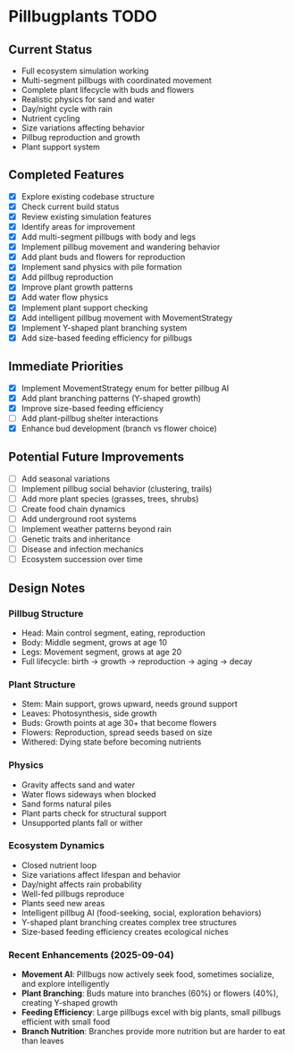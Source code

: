 # Pillbugplants TODO

## Current Status
- Full ecosystem simulation working
- Multi-segment pillbugs with coordinated movement
- Complete plant lifecycle with buds and flowers
- Realistic physics for sand and water
- Day/night cycle with rain
- Nutrient cycling
- Size variations affecting behavior
- Pillbug reproduction and growth
- Plant support system

## Completed Features
- [x] Explore existing codebase structure
- [x] Check current build status
- [x] Review existing simulation features
- [x] Identify areas for improvement
- [x] Add multi-segment pillbugs with body and legs
- [x] Implement pillbug movement and wandering behavior
- [x] Add plant buds and flowers for reproduction
- [x] Implement sand physics with pile formation
- [x] Add pillbug reproduction
- [x] Improve plant growth patterns
- [x] Add water flow physics
- [x] Implement plant support checking
- [x] Add intelligent pillbug movement with MovementStrategy
- [x] Implement Y-shaped plant branching system
- [x] Add size-based feeding efficiency for pillbugs

## Immediate Priorities
- [x] Implement MovementStrategy enum for better pillbug AI
- [x] Add plant branching patterns (Y-shaped growth)
- [x] Improve size-based feeding efficiency
- [ ] Add plant-pillbug shelter interactions
- [x] Enhance bud development (branch vs flower choice)

## Potential Future Improvements
- [ ] Add seasonal variations
- [ ] Implement pillbug social behavior (clustering, trails)
- [ ] Add more plant species (grasses, trees, shrubs)
- [ ] Create food chain dynamics
- [ ] Add underground root systems
- [ ] Implement weather patterns beyond rain
- [ ] Genetic traits and inheritance
- [ ] Disease and infection mechanics
- [ ] Ecosystem succession over time

## Design Notes

### Pillbug Structure
- Head: Main control segment, eating, reproduction
- Body: Middle segment, grows at age 10
- Legs: Movement segment, grows at age 20
- Full lifecycle: birth → growth → reproduction → aging → decay

### Plant Structure
- Stem: Main support, grows upward, needs ground support
- Leaves: Photosynthesis, side growth
- Buds: Growth points at age 30+ that become flowers
- Flowers: Reproduction, spread seeds based on size
- Withered: Dying state before becoming nutrients

### Physics
- Gravity affects sand and water
- Water flows sideways when blocked
- Sand forms natural piles
- Plant parts check for structural support
- Unsupported plants fall or wither

### Ecosystem Dynamics
- Closed nutrient loop
- Size variations affect lifespan and behavior
- Day/night affects rain probability
- Well-fed pillbugs reproduce
- Plants seed new areas
- Intelligent pillbug AI (food-seeking, social, exploration behaviors)
- Y-shaped plant branching creates complex tree structures
- Size-based feeding efficiency creates ecological niches

### Recent Enhancements (2025-09-04)
- **Movement AI**: Pillbugs now actively seek food, sometimes socialize, and explore intelligently
- **Plant Branching**: Buds mature into branches (60%) or flowers (40%), creating Y-shaped growth
- **Feeding Efficiency**: Large pillbugs excel with big plants, small pillbugs efficient with small food
- **Branch Nutrition**: Branches provide more nutrition but are harder to eat than leaves